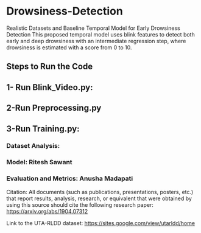 # Drowsiness-Detection
Realistic Datasets and Baseline Temporal Model for Early Drowsiness Detection
This proposed temporal model uses blink features to detect both early and deep drowsiness with an intermediate regression step, where drowsiness is estimated with a score from 0 to 10.

## Steps to Run the Code
## 1- Run Blink_Video.py:
## 2-Run Preprocessing.py
## 3-Run Training.py:

### Dataset Analysis: 
### Model: Ritesh Sawant
### Evaluation and Metrics: Anusha Madapati




Citation:
All documents (such as publications, presentations, posters, etc.) that report results, analysis, research, or equivalent that were obtained by using this source should cite the following research paper: https://arxiv.org/abs/1904.07312

Link to the UTA-RLDD dataset:
https://sites.google.com/view/utarldd/home
